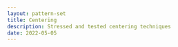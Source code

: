 ```yaml
---
layout: pattern-set
title: Centering
description: Stressed and tested centering techniques
date: 2022-05-05
---
```


<!-- 5 centering techniques for you to thrash and confuse to see how it reacts. The
video shows adding more elements, changing document direction to right-to-left,
changing container size, squishing and squeezing the container; all to observe
how the centering technique reacts.

<style>
  aside.aside.color-state-info-text {
    display: inline-block
  }
</style>

{% Aside %} 
A hotpink border means the element has styles to assist in the
centering technique. <br>Notice how some techniques have 1 hotpink border, 
and some have two! 
{% endAside %} -->
